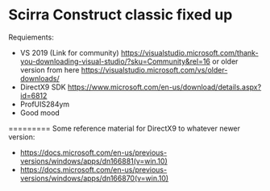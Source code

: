 Scirra Construct classic fixed up
=========
Requiements:
* VS 2019 (Link for community) https://visualstudio.microsoft.com/thank-you-downloading-visual-studio/?sku=Community&rel=16
or older version from here https://visualstudio.microsoft.com/vs/older-downloads/
* DirectX9 SDK https://www.microsoft.com/en-us/download/details.aspx?id=6812
* ProfUIS284ym
* Good mood

=========
Some reference material for DirectX9 to whatever newer version:
* https://docs.microsoft.com/en-us/previous-versions/windows/apps/dn166881(v=win.10) 
* https://docs.microsoft.com/en-us/previous-versions/windows/apps/dn166870(v=win.10)